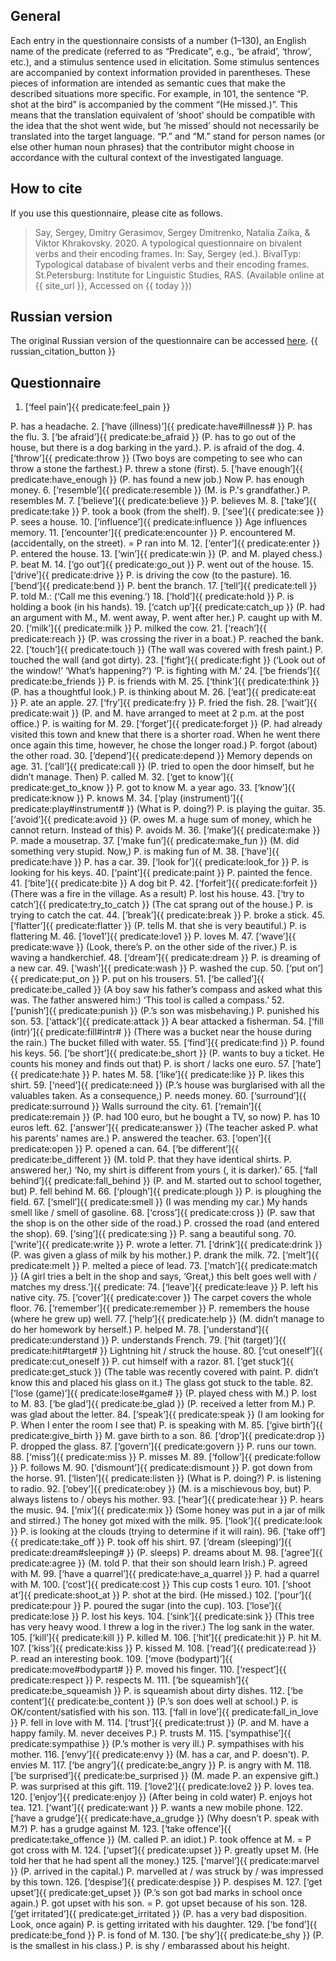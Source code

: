 ## General
Each entry in the questionnaire consists of a number (1–130), an English name of the predicate (referred to as “Predicate”, e.g., ‘be afraid’, ‘throw’, etc.), and a stimulus sentence used in elicitation.
Some stimulus sentences are accompanied by context information provided in parentheses. These pieces of information are intended as semantic cues that make the described situations more specific. For example, in 101, the sentence “P. shot at the bird” is accompanied by the comment “(He missed.)”. This means that the translation equivalent of ‘shoot’ should be compatible with the idea that the shot went wide, but ‘he missed’ should not necessarily be translated into the target language.
“P.” and “M.” stand for person names (or else other human noun phrases) that the contributor might choose in accordance with the cultural context of the investigated language.
## How to cite
If you use this questionnaire, please cite as follows.
> Say, Sergey, Dmitry Gerasimov, Sergey Dmitrenko, Natalia Zaika, & Viktor Khrakovsky. 2020. A typological questionnaire on bivalent verbs and their encoding frames. In: Say, Sergey (ed.). BivalTyp: Typological database of bivalent verbs and their encoding frames. St.Petersburg: Institute for Linguistic Studies, RAS. (Available online at {{ site_url }}, Accessed on {{ today }})
## Russian version
The original Russian version of the questionnaire can be accessed [here](https://bivaltyp.info/docs/questionnaire_russian.pdf). 
{{ russian_citation_button }}
## Questionnaire
1. [‘feel pain’]{{ predicate:feel_pain }}

P. has a headache.
2. [‘have (illness)’]{{ predicate:have#illness# }}
P. has the flu.
3. [‘be afraid’]{{ predicate:be_afraid }}
(P. has to go out of the house, but there is a dog barking in the yard.). P. is afraid of the dog.
4. [‘throw’]{{ predicate:throw }}
(Two boys are competing to see who can throw a stone the farthest.) P. threw a stone (first).
5. [‘have enough’]{{ predicate:have_enough }}
(P. has found a new job.) Now P. has enough money.
6. [‘resemble’]{{ predicate:resemble }}
(M. is P.'s grandfather.) P. resembles M.
7. [‘believe’]{{ predicate:believe }}
P. believes M.
8. [‘take’]{{ predicate:take }}
P. took a book (from the shelf).
9. [‘see’]{{ predicate:see }}
P. sees a house.
10. [‘influence’]{{ predicate:influence }}
Age influences memory.
11. [‘encounter’]{{ predicate:encounter }}
P. encountered M. (accidentally, on the street). = P ran into M.
12. [‘enter’]{{ predicate:enter }}
P. entered the house.
13. [‘win’]{{ predicate:win }}
(P. and M. played chess.) P. beat M.
14. [‘go out’]{{ predicate:go_out }}
P. went out of the house.
15. [‘drive’]{{ predicate:drive }}
P. is driving the cow (to the pasture).
16. [‘bend’]{{ predicate:bend }}
P. bent the branch.
17. [‘tell’]{{ predicate:tell }}
P. told M.: (‘Call me this evening.’)
18. [‘hold’]{{ predicate:hold }}
P. is holding a book (in his hands).
19. [‘catch up’]{{ predicate:catch_up }}
(P. had an argument with M., M. went away, P. went after her.) P. caught up with M.
20. [‘milk’]{{ predicate:milk }}
P. milked the cow.
21. [‘reach’]{{ predicate:reach }}
(P. was crossing the river in a boat.) P. reached the bank.
22. [‘touch’]{{ predicate:touch }}
(The wall was covered with fresh paint.) P. touched the wall (and got dirty).
23. [‘fight’]{{ predicate:fight }}
(‘Look out of the window!’ ‘What’s happening?’) ‘P. is fighting with M.’
24. [‘be friends’]{{ predicate:be_friends }}
P. is friends with M.
25. [‘think’]{{ predicate:think }}
(P. has a thoughtful look.) P. is thinking about M.
26. [‘eat’]{{ predicate:eat }}
P. ate an apple.
27. [‘fry’]{{ predicate:fry }}
P. fried the fish.
28. [‘wait’]{{ predicate:wait }}
(P. and M. have arranged to meet at 2 p.m. at the post office.) P. is waiting for M.
29. [‘forget’]{{ predicate:forget }}
(P. had already visited this town and knew that there is a shorter road. When he went there once again this time, however, he chose the longer road.) P. forgot (about) the other road.
30. [‘depend’]{{ predicate:depend }}
Memory depends on age.
31. [‘call’]{{ predicate:call }}
(P. tried to open the door himself, but he didn’t manage. Then) P. called M.
32. [‘get to know’]{{ predicate:get_to_know }}
P. got to know M. a year ago.
33. [‘know’]{{ predicate:know }}
P. knows M.
34. [‘play (instrument)’]{{ predicate:play#instrument# }}
(What is P. doing?) P. is playing the guitar.
35. [‘avoid’]{{ predicate:avoid }}
(P. owes M. a huge sum of money, which he cannot return. Instead of this) P. avoids M.
36. [‘make’]{{ predicate:make }}
P. made a mousetrap.
37. [‘make fun’]{{ predicate:make_fun }}
(M. did something very stupid. Now,) P. is making fun of M.
38. [‘have’]{{ predicate:have }}
P. has a car.
39. [‘look for’]{{ predicate:look_for }}
P. is looking for his keys.
40. [‘paint’]{{ predicate:paint }}
P. painted the fence.
41. [‘bite’]{{ predicate:bite }}
A dog bit P.
42. [‘forfeit’]{{ predicate:forfeit }}
(There was a fire in the village. As a result) P. lost his house.
43. [‘try to catch’]{{ predicate:try_to_catch }}
(The cat sprang out of the house.) P. is trying to catch the cat.
44. [‘break’]{{ predicate:break }}
P. broke a stick.
45. [‘flatter’]{{ predicate:flatter }}
(P. tells M. that she is very beautiful.) P. is flattering M.
46. [‘love1’]{{ predicate:love1 }}
P. loves M.
47. [‘wave’]{{ predicate:wave }}
(Look, there’s P. on the other side of the river.) P. is waving a handkerchief.
48. [‘dream’]{{ predicate:dream }}
P. is dreaming of a new car.
49. [‘wash’]{{ predicate:wash }}
P. washed the cup.
50. [‘put on’]{{ predicate:put_on }}
P. put on his trousers.
51. [‘be called’]{{ predicate:be_called }}
(A boy saw his father’s compass and asked what this was. The father answered him:) ‘This tool is called a compass.’
52. [‘punish’]{{ predicate:punish }}
(P.’s son was misbehaving.) P. punished his son.
53. [‘attack’]{{ predicate:attack }}
A bear attacked a fisherman.
54. [‘fill (intr)’]{{ predicate:fill#intr# }}
(There was a bucket near the house during the rain.) The bucket filled with water.
55. [‘find’]{{ predicate:find }}
P. found his keys.
56. [‘be short’]{{ predicate:be_short }}
(P. wants to buy a ticket. He counts his money and finds out that) P. is short / lacks one euro.
57. [‘hate’]{{ predicate:hate }}
P. hates M.
58. [‘like’]{{ predicate:like }}
P. likes this shirt.
59. [‘need’]{{ predicate:need }}
(P.’s house was burglarised with all the valuables taken. As a consequence,) P. needs money.
60. [‘surround’]{{ predicate:surround }}
Walls surround the city.
61. [‘remain’]{{ predicate:remain }}
(P. had 100 euro, but he bought a TV, so now) P. has 10 euros left.
62. [‘answer’]{{ predicate:answer }}
(The teacher asked P. what his parents’ names are.) P. answered the teacher.
63. [‘open’]{{ predicate:open }}
P. opened a can.
64. [‘be different’]{{ predicate:be_different }}
(M. told P. that they have identical shirts. P. answered her,) ‘No, my shirt is different from yours (, it is darker).’
65. [‘fall behind’]{{ predicate:fall_behind }}
(P. and M. started out to school together, but) P. fell behind M.
66. [‘plough’]{{ predicate:plough }}
P. is ploughing the field.
67. [‘smell’]{{ predicate:smell }}
(I was mending my car.) My hands smell like / smell of gasoline.
68. [‘cross’]{{ predicate:cross }}
(P. saw that the shop is on the other side of the road.) P. crossed the road (and entered the shop).
69. [‘sing’]{{ predicate:sing }}
P. sang a beautiful song.
70. [‘write’]{{ predicate:write }}
P. wrote a letter.
71. [‘drink’]{{ predicate:drink }}
(P. was given a glass of milk by his mother.) P. drank the milk.
72. [‘melt’]{{ predicate:melt }}
P. melted a piece of lead.
73. [‘match’]{{ predicate:match }}
(A girl tries a belt in the shop and says, ‘Great,) this belt goes well with / matches my dress.’]{{ predicate:
74. [‘leave’]{{ predicate:leave }}
P. left his native city.
75. [‘cover’]{{ predicate:cover }}
The carpet covers the whole floor.
76. [‘remember’]{{ predicate:remember }}
P. remembers the house (where he grew up) well.
77. [‘help’]{{ predicate:help }}
(M. didn’t manage to do her homework by herself.) P. helped M.
78. [‘understand’]{{ predicate:understand }}
P. understands French.
79. [‘hit (target)’]{{ predicate:hit#target# }}
Lightning hit / struck the house.
80. [‘cut oneself’]{{ predicate:cut_oneself }}
P. cut himself with a razor.
81. [‘get stuck’]{{ predicate:get_stuck }}
(The table was recently covered with paint. P. didn’t know this and placed his glass on it.) The glass got stuck to the table.
82. [‘lose (game)’]{{ predicate:lose#game# }}
(P. played chess with M.) P. lost to M.
83. [‘be glad’]{{ predicate:be_glad }}
(P. received a letter from M.) P. was glad about the letter.
84. [‘speak’]{{ predicate:speak }}
(I am looking for P. When I enter the room I see that) P. is speaking with M.
85. [‘give birth’]{{ predicate:give_birth }}
M. gave birth to a son.
86. [‘drop’]{{ predicate:drop }}
P. dropped the glass.
87. [‘govern’]{{ predicate:govern }}
P. runs our town.
88. [‘miss’]{{ predicate:miss }}
P. misses M.
89. [‘follow’]{{ predicate:follow }}
P. follows M.
90. [‘dismount’]{{ predicate:dismount }}
P. got down from the horse.
91. [‘listen’]{{ predicate:listen }}
(What is P. doing?) P. is listening to radio.
92. [‘obey’]{{ predicate:obey }}
(M. is a mischievous boy, but) P. always listens to / obeys his mother.
93. [‘hear’]{{ predicate:hear }}
P. hears the music.
94. [‘mix’]{{ predicate:mix }}
(Some honey was put in a jar of milk and stirred.) The honey got mixed with the milk.
95. [‘look’]{{ predicate:look }}
P. is looking at the clouds (trying to determine if it will rain).
96. [‘take off’]{{ predicate:take_off }}
P. took off his shirt.
97. [‘dream (sleeping)’]{{ predicate:dream#sleeping# }}
(P. sleeps) P. dreams about M.
98. [‘agree’]{{ predicate:agree }}
(M. told P. that their son should learn Irish.) P. agreed with M.
99. [‘have a quarrel’]{{ predicate:have_a_quarrel }}
P. had a quarrel with M.
100. [‘cost’]{{ predicate:cost }}
This cup costs 1 euro.
101. [‘shoot at’]{{ predicate:shoot_at }}
P. shot at the bird. (He missed.)
102. [‘pour’]{{ predicate:pour }}
P. poured the sugar (into the cup).
103. [‘lose’]{{ predicate:lose }}
P. lost his keys.
104. [‘sink’]{{ predicate:sink }}
(This tree has very heavy wood. I threw a log in the river.) The log sank in the water.
105. [‘kill’]{{ predicate:kill }}
P. killed M.
106. [‘hit’]{{ predicate:hit }}
P. hit M.
107. [‘kiss’]{{ predicate:kiss }}
P. kissed M.
108. [‘read’]{{ predicate:read }}
P. read an interesting book.
109. [‘move (bodypart)’]{{ predicate:move#bodypart# }}
P. moved his finger.
110. [‘respect’]{{ predicate:respect }}
P. respects M.
111. [‘be squeamish’]{{ predicate:be_squeamish }}
P. is squeamish about dirty dishes.
112. [‘be content’]{{ predicate:be_content }}
(P.’s son does well at school.) P. is OK/content/satisfied with his son.
113. [‘fall in love’]{{ predicate:fall_in_love }}
P. fell in love with M.
114. [‘trust’]{{ predicate:trust }}
(P. and M. have a happy family. M. never deceives P.) P. trusts M.
115. [‘sympathise’]{{ predicate:sympathise }}
(P.’s mother is very ill.) P. sympathises with his mother.
116. [‘envy’]{{ predicate:envy }}
(M. has a car, and P. doesn't). P. envies M.
117. [‘be angry’]{{ predicate:be_angry }}
P. is angry with M.
118. [‘be surprised’]{{ predicate:be_surprised }}
(M. made P. an expensive gift.) P. was surprised at this gift.
119. [‘love2’]{{ predicate:love2 }}
P. loves tea.
120. [‘enjoy’]{{ predicate:enjoy }}
(After being in cold water) P. enjoys hot tea.
121. [‘want’]{{ predicate:want }}
P. wants a new mobile phone.
122. [‘have a grudge’]{{ predicate:have_a_grudge }}
(Why doesn’t P. speak with M.?) P. has a grudge against M.
123. [‘take offence’]{{ predicate:take_offence }}
(M. called P. an idiot.) P. took offence at M.  = P got cross with M.
124. [‘upset’]{{ predicate:upset }}
P. greatly upset M. (He told her that he had spent all the money.)
125. [‘marvel’]{{ predicate:marvel }}
(P. arrived in the capital.) P. marvelled at / was struck by / was impressed by this town.
126. [‘despise’]{{ predicate:despise }}
P. despises M.
127. [‘get upset’]{{ predicate:get_upset }}
(P.’s son got bad marks in school once again.) P. got upset with his son. = P. got upset because of his son.
128. [‘get irritated’]{{ predicate:get_irritated }}
(P. has a very bad disposition. Look, once again) P. is getting irritated with his daughter.
129. [‘be fond’]{{ predicate:be_fond }}
P. is fond of M.
130. [‘be shy’]{{ predicate:be_shy }}
(P. is the smallest in his class.) P. is shy / embarassed about his height.
